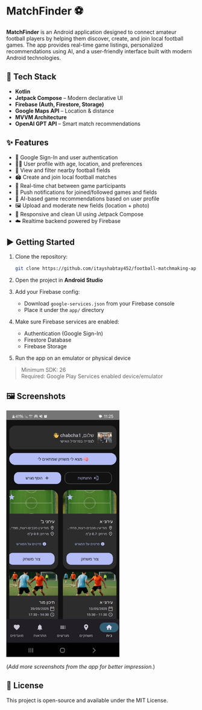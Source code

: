 # MatchFinder ⚽

**MatchFinder** is an Android application designed to connect amateur football players by helping them discover, create, and join local football games. The app provides real-time game listings, personalized recommendations using AI, and a user-friendly interface built with modern Android technologies.

## 🔧 Tech Stack

- **Kotlin**
- **Jetpack Compose** – Modern declarative UI
- **Firebase (Auth, Firestore, Storage)**
- **Google Maps API** – Location & distance
- **MVVM Architecture**
- **OpenAI GPT API** – Smart match recommendations

## ✨ Features

- 🔐 Google Sign-In and user authentication  
- 🧑‍💼 User profile with age, location, and preferences  
- 📍 View and filter nearby football fields  
- 🏟️ Create and join local football matches  
- 💬 Real-time chat between game participants  
- 🔔 Push notifications for joined/followed games and fields  
- 🧠 AI-based game recommendations based on user profile  
- 🖼️ Upload and moderate new fields (location + photo)  
- 🧭 Responsive and clean UI using Jetpack Compose  
- ☁️ Realtime backend powered by Firebase

## ▶️ Getting Started

1. Clone the repository:
   ```bash
   git clone https://github.com/itayshabtay452/football-matchmaking-app.git
   ```

2. Open the project in **Android Studio**

3. Add your Firebase config:
   - Download `google-services.json` from your Firebase console
   - Place it under the `app/` directory

4. Make sure Firebase services are enabled:
   - Authentication (Google Sign-In)
   - Firestore Database
   - Firebase Storage

5. Run the app on an emulator or physical device

> Minimum SDK: 26  
> Required: Google Play Services enabled device/emulator

## 🖼️ Screenshots

<img src="screenshots/home_screen.jpeg" width="300">

(*Add more screenshots from the app for better impression.*)

## 📄 License

This project is open-source and available under the MIT License.
